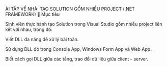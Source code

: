ÀI TẬP VỀ NHÀ: TẠO SOLUTION GỒM NHIỀU PROJECT (.NET FRAMEWORK)
🎯 Mục tiêu

Sinh viên thực hành tạo Solution trong Visual Studio gồm nhiều project liên kết với nhau, trong đó:

Viết DLL đa năng để xử lý bài toán.

Sử dụng DLL đó trong Console App, Windows Form App và Web App.

Biết cách gọi DLL giữa các tầng, trao đổi dữ liệu giữa client – server.

